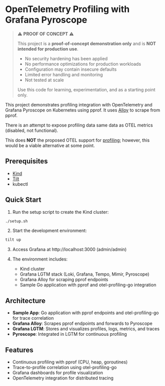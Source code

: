 # OpenTelemetry Profiling with Grafana Pyroscope

> ⚠️ **PROOF OF CONCEPT** ⚠️
> 
> This project is a **proof-of-concept demonstration only** and is **NOT intended for production use**.
> 
> - No security hardening has been applied
> - No performance optimizations for production workloads
> - Configuration may contain insecure defaults
> - Limited error handling and monitoring
> - Not tested at scale
> 
> Use this code for learning, experimentation, and as a starting point only.

This project demonstrates profiling integration with OpenTelemetry and Grafana Pyroscope on Kubernetes using pprof. It uses 
[Alloy](https://grafana.com/oss/alloy-opentelemetry-collector/) 
to scrape from pprof.

There is an attempt to expose profiling data same data as OTEL 
metrics (disabled, not functional).

This does **NOT** the proposed OTEL support for 
[profiling](https://github.com/open-telemetry/opentelemetry-specification/blob/main/oteps/profiles/0212-profiling-vision.md); 
however, this would be a viable alternative at some point.

## Prerequisites

- [Kind](https://kind.sigs.k8s.io/docs/user/quick-start/#installation)
- [Tilt](https://docs.tilt.dev/install.html)
- kubectl

## Quick Start

1. Run the setup script to create the Kind cluster:
```bash
./setup.sh
```

2. Start the development environment:
```bash
tilt up
```

3. Access Grafana at http://localhost:3000 (admin/admin)

4. The environment includes:
   - Kind cluster
   - Grafana LGTM stack (Loki, Grafana, Tempo, Mimir, Pyroscope)
   - Grafana Alloy for scraping pprof endpoints
   - Sample Go application with pprof and otel-profiling-go integration

## Architecture

- **Sample App**: Go application with pprof endpoints and otel-profiling-go for trace correlation
- **Grafana Alloy**: Scrapes pprof endpoints and forwards to Pyroscope
- **Grafana LGTM**: Stores and visualizes profiles, logs, metrics, and traces
- **Pyroscope**: Integrated in LGTM for continuous profiling

## Features

- Continuous profiling with pprof (CPU, heap, goroutines)
- Trace-to-profile correlation using otel-profiling-go
- Grafana dashboards for profile visualization
- OpenTelemetry integration for distributed tracing